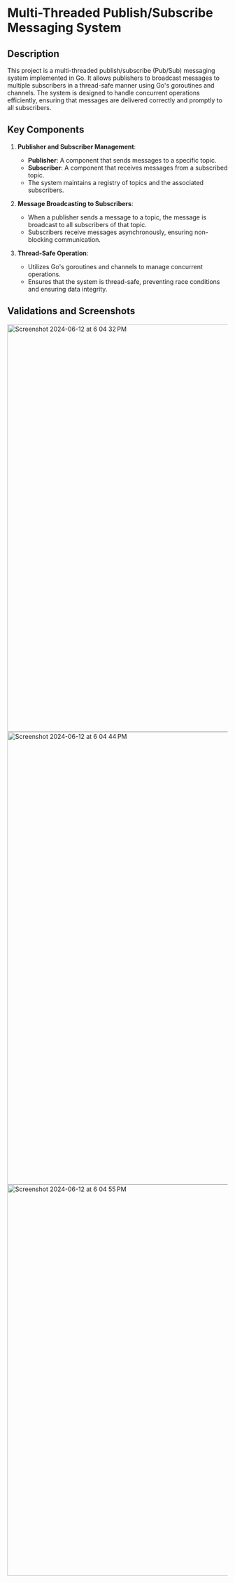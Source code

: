 # Multi-Threaded Publish/Subscribe Messaging System

## Description

This project is a multi-threaded publish/subscribe (Pub/Sub) messaging system implemented in Go. It allows publishers to broadcast messages to multiple subscribers in a thread-safe manner using Go's goroutines and channels. The system is designed to handle concurrent operations efficiently, ensuring that messages are delivered correctly and promptly to all subscribers.

## Key Components

1. **Publisher and Subscriber Management**:
   - **Publisher**: A component that sends messages to a specific topic.
   - **Subscriber**: A component that receives messages from a subscribed topic.
   - The system maintains a registry of topics and the associated subscribers.

2. **Message Broadcasting to Subscribers**:
   - When a publisher sends a message to a topic, the message is broadcast to all subscribers of that topic.
   - Subscribers receive messages asynchronously, ensuring non-blocking communication.

3. **Thread-Safe Operation**:
   - Utilizes Go's goroutines and channels to manage concurrent operations.
   - Ensures that the system is thread-safe, preventing race conditions and ensuring data integrity.

## Validations and Screenshots

<img width="930" alt="Screenshot 2024-06-12 at 6 04 32 PM" src="https://github.com/tarunngusain08/Machine-Coding/assets/36428256/3014695a-fc8c-4a48-9f81-531269777be3">

<img width="1033" alt="Screenshot 2024-06-12 at 6 04 44 PM" src="https://github.com/tarunngusain08/Machine-Coding/assets/36428256/726b2f37-0b9c-4941-9db5-d0e8c2b8ad81">

<img width="893" alt="Screenshot 2024-06-12 at 6 04 55 PM" src="https://github.com/tarunngusain08/Machine-Coding/assets/36428256/533a5c27-a30f-4ebb-b9ea-a9d0886a4a93">
